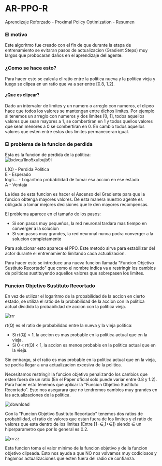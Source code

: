 # AR-PPO-R
Aprendizaje Reforzado - Proximal Policy Optimization - Resumen

### El motivo
Este algoritmo fue creado con el fin de que durante la etapa de entrenamiento se evitaran pasos de actualizacion (Gradient Steps) muy largos que probocaran daños en el aprendizaje del agente.

### ¿Como se hace esto?
Para hacer esto se calcula el ratio entre la politica nueva y la politica vieja y luego se clipea en un ratio que va a ser entre [0.8, 1.2].

#### ¿Que es clipear?
Dado un intervalor de limites y un numero o arreglo con numeros, el clipeo hace que todos los valores se mantengan entre dichos limites. Por ejemplo si tenemos un arreglo con numeros y dos limites [0, 1], todos aquellos valores que sean mayores a 1, se combertiran en 1 y todos quellos valores que sean menores a 0 se combertiran en 0. En cambio todos aquellos valores que esten entre estos dos limites permaneceran igual.

### El problema de la funcion de perdida
Esta es la funcion de perdida de la politica:  
![lxdvqu1lno5xulbujb9l](https://user-images.githubusercontent.com/95035101/207947774-2008046d-2544-4f22-9a1a-ce9d815411ca.jpg)

L(Q) - Perdida Politica  
E - Esperado  
logπ... - Logaritmo probabilidad de tomar esa accion en ese estado   
A - Ventaja   

La idea de esta funcion es hacer el Ascenso del Gradiente para que la funcion obtenga mayores valores. De esta manera nuestro agente es obligado a tomar mejores decisiones que le den mayores recompensas.  

El problema aparece en el tamaño de los pasos:  
* Si son pasos muy pequeños, la red neuronal tardara mas tiempo en converger a la solucion
* Si son pasos muy grandes, la red neuronal nunca podra converger a la solucion completamente

Para solucionar esto aparece el PPO. Este metodo sirve para estabilizar del actor durante el entrenamiento limitando cada actualizacion.

Para hacer esto se introduce una nueva funcion llamada "Funcion Objetivo Sustituto Recortado" que como el nombre indica va a restringir los cambios de politicas sustituyendo aquellos valores que sobrepasen los limites. 

### Funcion Objetivo Sustituto Recortado

En vez de utilizar el logaritmo de la probabilidad de la accion en cierto estado, se utiliza el ratio de la probabilidad de la accion con la politica actual dividido la probabilidad de accion con la politica vieja.

![rrr](https://user-images.githubusercontent.com/95035101/207971692-f3f34111-742b-4343-acff-a52add2cbaf0.png)

rt(Q) es el ratio de probabilidad entre la nueva y la vieja politica: 

* Si rt(Q) > 1, la accion es mas probable en la politica actual que en la vieja.  
* Si 0 < rt(Q) < 1, la accion es menos probable en la politica actual que en la vieja.  

Sin embargo, si el ratio es mas probable en la politica actual que en la vieja, se podria llegar a una actualizacion excesiva de la politica.  

Necesitamos restringir la funcion objetivo penalizando los cambios que esten fuera de un ratio (En el Paper oficial solo puede variar entre 0.8 y 1.2). Para hacer esto tenemos que aplicar la "Funcion Objetivo Sustituto Recortado". Esto nos asegurara que no tendremos cambios muy grandes en las actualizaciones de la politica.

![download](https://user-images.githubusercontent.com/95035101/207981983-a7775b35-fe9e-484f-abfb-b7a77b22d6e0.svg)

Con la "Funcion Objetivo Sustituto Recortado" tenemos dos ratios de probabilidad, el ratio de valores que estan fuera de los limites y el ratio de valores que esta dentro de los limites (Entre [1−∈,1+∈]) siendo ∈ un hiperparametro que por lo general es 0.2.

![rrrzz](https://user-images.githubusercontent.com/95035101/208219664-18c6ea4a-d8f1-41a7-8a66-dd56694ee211.png)  

Esta funcion toma el valor minimo de la funcion objetivo y de la funcion objetivo clipeada. Esto nos ayuda a que NO nos volvamos muy codiciosos y hagamos actualizaciones que esten fuera del radio de confianza.
